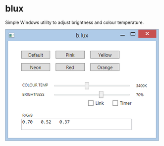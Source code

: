 blux
====

Simple Windows utility to adjust brightness and colour temperature.

![Screenshot](blux/blux.png)
